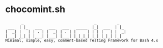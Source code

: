 chocomint.sh
============
           _                               _         _
     ___  | |_   ___   ___   ___   _____  |_|  ___  | |_
    |  _| |   | | . | |  _| | . | |     | | | |   | |  _|
    |___| |_|_| |___| |___| |___| |_|_|_| |_| |_|_| |_|
    Minimal, simple, easy, comment-based Testing Framework for Bash 4.x
